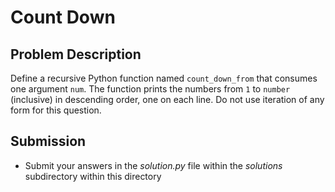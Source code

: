 # Count Down

## Problem Description
Define a recursive Python function named `count_down_from` that consumes one argument `num`. The function prints the numbers from `1` to `number` (inclusive) in descending order, one on each line. Do not use iteration of any form for this question.

## Submission
* Submit your answers in the *solution.py* file within the *solutions* subdirectory within this directory
